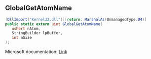 ## GlobalGetAtomName

```csharp
[DllImport("Kernel32.dll")][return: MarshalAs(UnmanagedType.U4)]
public static extern uint GlobalGetAtomName(
   ushort nAtom,
   StringBuilder lpBuffer,
   int nSize
);
```

Microsoft documentation: [Link](https://docs.microsoft.com/en-us/windows/win32/api/winbase/nf-winbase-globalgetatomnamew)
